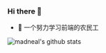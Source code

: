 ### Hi there 👋

<!--
**xiao-nice/xiao-nice** is a ✨ _special_ ✨ repository because its `README.md` (this file) appears on your GitHub profile.

Here are some ideas to get you started:

- 🔭 I’m currently working on ...

- 🌱 I’m currently learning ...

- 👯 I’m looking to collaborate on ...

- 🤔 I’m looking for help with ...

- 💬 Ask me about ...

- 📫 How to reach me: ...

- 😄 Pronouns: ...

  -->

- 🤔 一个努力学习前端的农民工

![madneal's github stats](https://github-readme-stats.vercel.app/api?username=xiao-nice&show_icons=true&theme=radical)
